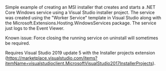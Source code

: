 Simple example of creating an MSI installer that creates and starts a .NET Core Windows service using a Visual Studio installer project. The service was created using the "Worker Service" template in Visual Studio along with the Microsoft.Extensions.Hosting.WindowsServices package.  The service just logs to the Event Viewer.

Known issue: Force closing the running service on uninstall will sometimes be required.

Requires Visual Studio 2019 update 5 with the Installer projects extension (https://marketplace.visualstudio.com/items?itemName=visualstudioclient.MicrosoftVisualStudio2017InstallerProjects).
